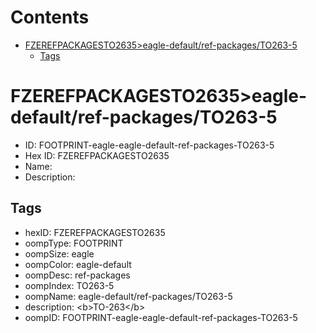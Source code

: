 



Contents
========

* [FZEREFPACKAGESTO2635>eagle-default/ref-packages/TO263-5](#fzerefpackagesto2635eagle-defaultref-packagesto263-5)
	* [Tags](#tags)

# FZEREFPACKAGESTO2635>eagle-default/ref-packages/TO263-5

- ID: FOOTPRINT-eagle-eagle-default-ref-packages-TO263-5
- Hex ID: FZEREFPACKAGESTO2635
- Name: 
- Description: 

## Tags

- hexID: FZEREFPACKAGESTO2635
- oompType: FOOTPRINT
- oompSize: eagle
- oompColor: eagle-default
- oompDesc: ref-packages
- oompIndex: TO263-5
- oompName: eagle-default/ref-packages/TO263-5
- description: &lt;b&gt;TO-263&lt;/b&gt;
- oompID: FOOTPRINT-eagle-eagle-default-ref-packages-TO263-5
